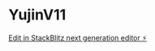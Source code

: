 # YujinV11

[Edit in StackBlitz next generation editor ⚡️](https://stackblitz.com/~/github.com/scoshields/YujinV11)